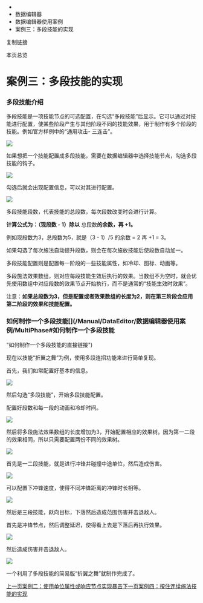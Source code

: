  * [](/)
  * 数据编辑器
  * 数据编辑器使用案例
  * 案例三：多段技能的实现

复制链接

本页总览

# 案例三：多段技能的实现

### 多段技能介绍[​](/Manual/DataEditor/数据编辑器使用案例/MultiPhase#多段技能介绍 "多段技能介绍的直接链接")

多段技能是一项技能节点的可选配置，在勾选“多段技能”后显示。它可以通过对技能进行配置，使某些阶段产生与其他阶段不同的技能效果，用于制作有多个阶段的技能。例如官方样例中的“通用攻击-
三连击”。

![](/assets/images/MultiSkill-19fff31910cf5685d3057612e6f31b61.gif)

如果想把一个技能配置成多段技能，需要在数据编辑器中选择技能节点，勾选多段技能的钩子。

![](/assets/images/MultiPhaseConfig-7de243845fffa0ed32a05335838344db.png)

勾选后就会出现配置信息，可以对其进行配置。

![](/assets/images/连招_2-77454d483b155431666ebc6c03c2dbbc.png)

多段技能段数，代表技能的总段数，每次段数改变时会进行计算。

**计算公式为：（现段数 - 1）除以** 总段数**的余数，再 +1。**

例如现段数为3，总段数为5，就是（3 - 1）/5 的余数 = 2 再 +1 = 3。

如果勾选了每次施法自动提升段数，则会在每次施放技能后使段数自动加一。

多段技能配置则是配置每一阶段的一些技能属性，如冷却、图标、动画等。

多段施法效果数组，则对应每段技能生效后执行的效果。当数组不为空时，就会优先使用数组中对应段数的效果节点开始执行，而不是通常的“技能生效时效果”。

注意：**如果总段数为3，但是配置或者效果数组的长度为2，则在第三阶段会应用第二阶段的效果和技能配置。**

### 如何制作一个多段技能[​](/Manual/DataEditor/数据编辑器使用案例/MultiPhase#如何制作一个多段技能
"如何制作一个多段技能的直接链接")

现在以技能“折翼之舞”为例，使用多段连招功能来进行简单复现。

首先，我们如常配置好基本的信息。

![](/assets/images/连招_3-f9dd07637008f405bf4c760b037e615c.png)

然后勾选“多段技能”，开始多段技能配置。

配置好段数和每一段的动画和冷却时间。

![](/assets/images/连招_4-1f3e68777007984ce994f23aad24132d.png)

然后将多段施法效果数组的长度增加为3，开始配置相应的效果树。因为第一二段的效果相同，所以只需要配置两份不同的效果树。

![](/assets/images/连招_5-9d134e21900c3b3d8360712178fceb16.png)

首先是一二段技能，就是进行冲锋并碰撞中途单位，然后造成伤害。

![](/assets/images/连招_6-96a6cc17eb19658cd04c743c95ff8c7a.png)

可以配置下冲锋速度，使得不同冲锋距离的冲锋时长相等。

![](/assets/images/连招_7-37fc6f0b61f1af3e4c68fdeca09e3fe4.png)

然后是三段技能，跃向目标，下落然后造成范围伤害并击退敌人。

首先是冲锋节点，然后调整延迟，使得看上去是下落后再执行效果。

![](/assets/images/连招_8-a3a5c2d69defa2b3c624b246cb7d9b68.png)

然后造成伤害并击退敌人。

![](/assets/images/连招_9-f3153ee7c2f8f090508e6d7f3f091573.png)

一个利用了多段技能的简易版“折翼之舞”就制作完成了。

[上一页案例二：使用单位属性或响应节点实现暴击](/Manual/DataEditor/数据编辑器使用案例/CriticalAttack)[下一页案例四：按住连续施法技能的实现](/Manual/DataEditor/数据编辑器使用案例/HoldSkill)


